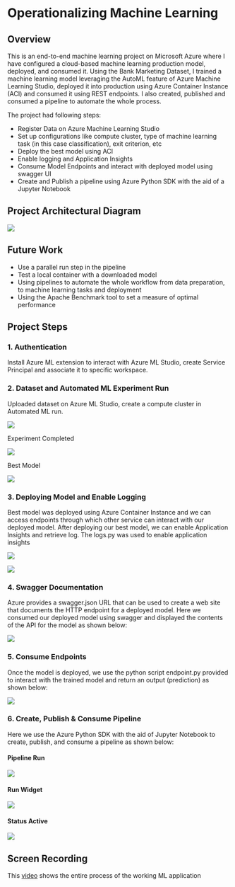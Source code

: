 # Operationalizing Machine Learning

## Overview

This is an end-to-end machine learning project on Microsoft Azure where I have configured a cloud-based machine learning production model, deployed, and consumed it. Using the Bank Marketing Dataset, I trained a machine learning model leveraging the AutoML feature of Azure Machine Learning Studio, deployed it into production using Azure Container Instance (ACI) and consumed it using REST endpoints. I also created, published and consumed a pipeline to automate the whole process.

The project had following steps:

- Register Data on Azure Machine Learning Studio
- Set up configurations like compute cluster, type of machine learning task (in this case classification), exit criterion, etc
- Deploy the best model using ACI
- Enable logging and Application Insights
- Consume Model Endpoints and interact with deployed model using swagger UI
- Create and Publish a pipeline using Azure Python SDK with the aid of a Jupyter Notebook

## Project Architectural Diagram

![](https://github.com/hmza09/nd00333_AZMLND_C2/blob/master/Exercise_starter_files/screenshots/Architectural%20Diagram.png)

## Future Work

- Use a parallel run step in the pipeline
- Test a local container with a downloaded model
- Using pipelines to automate the whole workflow from data preparation, to machine learning tasks and deployment
- Using the Apache Benchmark tool to set a measure of optimal performance

## Project Steps

### 1. Authentication

Install Azure ML extension to interact with Azure ML Studio, create Service Principal and associate it to specific workspace.

### 2. Dataset and Automated ML Experiment Run

Uploaded dataset on Azure ML Studio, create a compute cluster in Automated ML run.

![](https://github.com/hmza09/nd00333_AZMLND_C2/blob/master/Exercise_starter_files/screenshots/dataset.PNG)

Experiment Completed

![](https://github.com/hmza09/nd00333_AZMLND_C2/blob/master/Exercise_starter_files/screenshots/experiment%20completed.PNG)

Best Model

![](https://github.com/hmza09/nd00333_AZMLND_C2/blob/master/Exercise_starter_files/screenshots/best_model.PNG)

### 3. Deploying Model and Enable Logging

Best model was deployed using Azure Container Instance and we can access endpoints through which other service can interact with our deployed model.
After deploying our best model, we can enable Application Insights and retrieve log.
The logs.py was used to enable application insights

![](https://github.com/hmza09/nd00333_AZMLND_C2/blob/master/Exercise_starter_files/screenshots/logs.PNG)

![](https://github.com/hmza09/nd00333_AZMLND_C2/blob/master/Exercise_starter_files/screenshots/app%20insight%20enabled.PNG)

### 4. Swagger Documentation

Azure provides a swagger.json URL that can be used to create a web site that documents the HTTP endpoint for a deployed model. Here we consumed our deployed model using swagger and displayed the contents of the API for the model as shown below:

![](https://github.com/hmza09/nd00333_AZMLND_C2/blob/master/Exercise_starter_files/screenshots/swagger%20UI.PNG)

### 5. Consume Endpoints

Once the model is deployed, we use the python script endpoint.py provided to interact with the trained model and return an output (prediction) as shown below:

![](https://github.com/hmza09/nd00333_AZMLND_C2/blob/master/Exercise_starter_files/screenshots/endpoint%20result.PNG)

### 6. Create, Publish & Consume Pipeline

Here we use the Azure Python SDK with the aid of Jupyter Notebook to create, publish, and consume a pipeline as shown below:
#### Pipeline Run

![](https://github.com/hmza09/nd00333_AZMLND_C2/blob/master/Exercise_starter_files/screenshots/run%20pipeline.PNG)
#### Run Widget

![](https://github.com/hmza09/nd00333_AZMLND_C2/blob/master/Exercise_starter_files/screenshots/run%20widget%20output.PNG)

#### Status Active

![](https://github.com/hmza09/nd00333_AZMLND_C2/blob/master/Exercise_starter_files/screenshots/status%20pipeline.PNG)

## Screen Recording

This [video](https://youtu.be/Pl-cFyxsJJo) shows the entire process of the working ML application